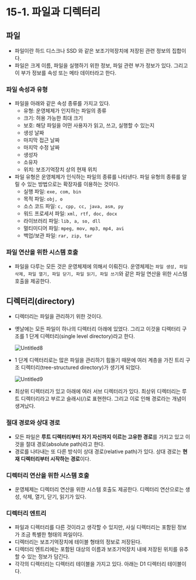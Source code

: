# 15-1. 파일과 디렉터리

## 파일

- 파일이란 하드 디스크나 SSD 와 같은 보조기억장치에 저장된 관련 정보의 집합이다.
- 파일은 크게 이름, 파일을 실행하기 위한 정보, 파일 관련 부가 정보가 있다. 그리고 이 부가 정보를 속성 또는 메타 데이터라고 한다.

### 파일 속성과 유형

- 파일을 아래와 같은 속성 종류를 가지고 있다.
    - 유형: 운영체제가 인지하는 파일의 종류
    - 크기: 허용 가능한 최대 크기
    - 보호: 해당 파일을 어떤 사용자가 읽고, 쓰고, 실행할 수 있는지
    - 생성 날짜
    - 마지막 접근 날짜
    - 마지막 수정 날짜
    - 생성자
    - 소유자
    - 위치: 보조기억장치 상의 현재 위치
- 파일 유형은 운영체제가 인식하는 파일의 종류를 나타낸다. 파일 유형의 종류를 알릴 수 있는 방법으로는 확장자를 이용하는 것이다.
    - 실행 파일: `exe, com, bin`
    - 목적 파일: `obj, o`
    - 소스 코드 파일: `c, cpp, cc, java, asm, py`
    - 워드 프로세서 파일: `xml, rtf, doc, docx`
    - 라이브러리 파일: `lib, a, so, dll`
    - 멀티미디어 파일: `mpeg, mov, mp3, mp4, avi`
    - 백업/보관 파일: `rar, zip, tar`

### 파일 연산을 위한 시스템 호출

- 파일을 다루는 모든 것은 운영체제에 의해서 이뤄진다. 운영체제는 `파일 생성, 파일 삭제, 파일 열기, 파일 닫기, 파일 읽기, 파일 쓰기`와 같은 파일 연산을 위한 시스템 호출을 제공한다.

## 디렉터리(directory)

- 디렉터리는 파일을 관리하기 위한 것이다.
- 옛날에는 모든 파일이 하나의 디렉터리 아래에 있었다. 그리고 이것을 디렉터리 구조를 1 단계 디렉터리(single level directory)라고 한다.

  ![Untitled8](https://github.com/choidoorim/programing-books/assets/63203480/b89c644f-fe47-45f7-9f64-2415e49a77f0)

- 1 단계 디렉터리로는 많은 파일을 관리하기 힘들기 때문에 여러 계층을 가진 트리 구조 디렉터리(tree-structured directory)가 생기게 되었다.

  ![Untitled9](https://github.com/choidoorim/programing-books/assets/63203480/1c85218b-b5fd-477f-98d5-9add22f1f5b1)

- 최상위 디렉터리가 있고 아래에 여러 서브 디렉터리가 있다. 최상위 디렉터리는 루트 디렉터리라고 부르고 슬래시(/)로 표현한다. 그리고 이로 인해 경로라는 개념이 생겨났다.

### 절대 경로와 상대 경로

- 모든 파일은 **루트 디렉터리부터 자기 자신까지 이르는 고유한 경로**를 가지고 있고 이것을 절대 경로(absolute path)라고 한다.
- 경로를 나타내는 또 다른 방식이 상대 경로(relative path)가 있다. 상대 경로는 **현재 디렉터리부터 시작하는 경로**이다.

### 디렉터리 연산을 위한 시스템 호출

- 운영체제는 디렉터리 연산을 위한 시스템 호출도 제공한다. 디렉터리 연산으로는 생성, 삭제, 열기, 닫기, 읽기가 있다.

### 디렉터리 엔트리

- 파일과 디렉터리를 다른 것이라고 생각할 수 있지만, 사실 디렉터리는 포함된 정보가 조금 특별한 형태의 파일이다.
- 디렉터리는 보조기억장치에 테이블 형태의 정보로 저장된다.
- 디렉터리 엔트리에는 포함된 대상의 이름과 보조기억장치 내에 저장된 위치를 유추할 수 있는 정보가 담긴다.
- 각각의 디렉터리는 디렉터리 테이블을 가지고 있다. 아래는 D1 디렉터리 테이블이다.
